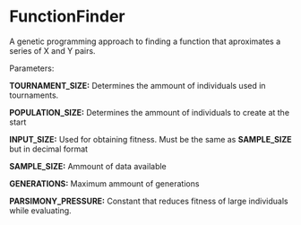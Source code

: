 # FunctionFinder
A genetic programming approach to finding a function that aproximates a series of X and Y pairs.

Parameters:

**TOURNAMENT_SIZE:** Determines the ammount of individuals used in tournaments.

**POPULATION_SIZE:** Determines the ammount of individuals to create at the start

**INPUT_SIZE:** Used for obtaining fitness. Must be the same as **SAMPLE_SIZE** but in decimal format

**SAMPLE_SIZE:** Ammount of data available

**GENERATIONS:** Maximum ammount of generations

**PARSIMONY_PRESSURE:** Constant that reduces fitness of large individuals while evaluating.
